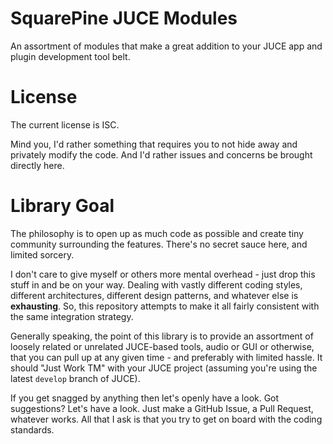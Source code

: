 # SquarePine JUCE Modules

An assortment of modules that make a great addition to your JUCE app and plugin development tool belt.

# License

The current license is ISC.

Mind you, I'd rather something that requires you to not hide away and privately modify the code. And I'd rather issues and concerns be brought directly here.

# Library Goal

The philosophy is to open up as much code as possible and create tiny community surrounding the features. There's no secret sauce here, and limited sorcery.

I don't care to give myself or others more mental overhead - just drop this stuff in and be on your way. Dealing with vastly different coding styles, different architectures, different design patterns, and whatever else is **exhausting**. So, this repository attempts to make it all fairly consistent with the same integration strategy.

Generally speaking, the point of this library is to provide an assortment of loosely related or unrelated JUCE-based tools, audio or GUI or otherwise, that you can pull up at any given time - and preferably with limited hassle. It should "Just Work TM" with your JUCE project (assuming you're using the latest `develop` branch of JUCE).

If you get snagged by anything then let's openly have a look. Got suggestions? Let's have a look. Just make a GitHub Issue, a Pull Request, whatever works. All that I ask is that you try to get on board with the coding standards.
